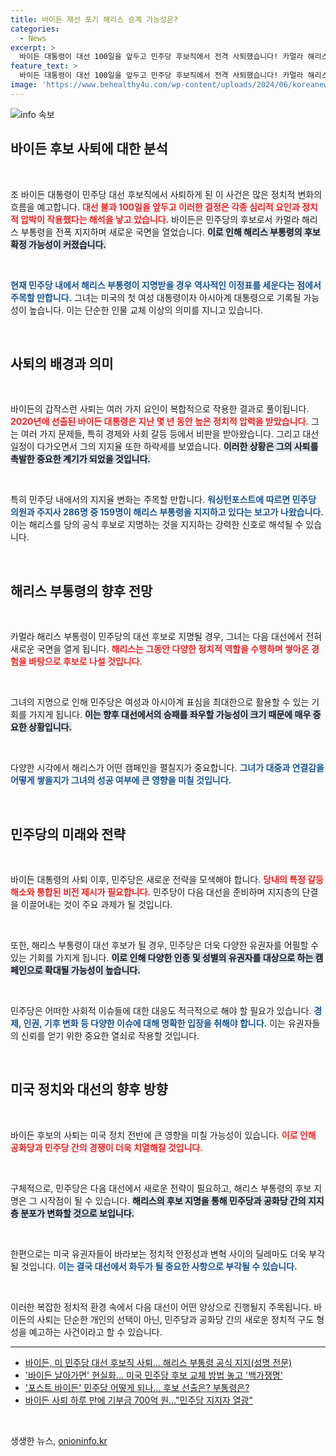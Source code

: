 ```yaml
---
title: 바이든 재선 포기 해리스 승계 가능성은?
categories:
  - News
excerpt: >
  바이든 대통령이 대선 100일을 앞두고 민주당 후보직에서 전격 사퇴했습니다! 카멀라 해리스 부통령이 첫 여성 및 첫 아시아계 대통령의 꿈에 도전할 수 있을지, 정치 이목이 집중되고 있습니다.
feature_text: >
  바이든 대통령이 대선 100일을 앞두고 민주당 후보직에서 전격 사퇴했습니다! 카멀라 해리스 부통령이 첫 여성 및 첫 아시아계 대통령의 꿈에 도전할 수 있을지, 정치 이목이 집중되고 있습니다.
image: 'https://www.behealthy4u.com/wp-content/uploads/2024/06/koreanews.jpg'
---
```


<p><img src="https://www.behealthy4u.com/wp-content/uploads/2024/06/koreanews.jpg" alt="info 속보" /></p>

<h2 data-ke-size="size26">바이든 후보 사퇴에 대한 분석</h2>

<p data-ke-size="size16">&nbsp;</p>

<p>조 바이든 대통령이 민주당 대선 후보직에서 사퇴하게 된 이 사건은 많은 정치적 변화의 흐름을 예고합니다. <b><span style="color: #ee2323;">대선 불과 100일을 앞두고 이러한 결정은 각종 심리적 요인과 정치적 압박이 작용했다는 해석을 낳고 있습니다.</span></b> 바이든은 민주당의 후보로서 카멀라 해리스 부통령을 전폭 지지하며 새로운 국면을 열었습니다. <b><span style="background-color: #21538527;">이로 인해 해리스 부통령의 후보 확정 가능성이 커졌습니다.</span></b> </p>

<p data-ke-size="size16">&nbsp;</p>

<p><b><span style="color: #1a5490;">현재 민주당 내에서 해리스 부통령이 지명받을 경우 역사적인 이정표를 세운다는 점에서 주목할 만합니다.</span></b> 그녀는 미국의 첫 여성 대통령이자 아시아계 대통령으로 기록될 가능성이 높습니다. 이는 단순한 인물 교체 이상의 의미를 지니고 있습니다.</p>

<p data-ke-size="size16">&nbsp;</p>

<h2 data-ke-size="size26">사퇴의 배경과 의미</h2>

<p data-ke-size="size16">&nbsp;</p>

<p>바이든의 갑작스런 사퇴는 여러 가지 요인이 복합적으로 작용한 결과로 풀이됩니다. <b><span style="color: #ee2323;">2020년에 선출된 바이든 대통령은 지난 몇 년 동안 높은 정치적 압력을 받았습니다.</span></b> 그는 여러 가지 문제들, 특히 경제와 사회 갈등 등에서 비판을 받아왔습니다. 그리고 대선 일정이 다가오면서 그의 지지율 또한 하락세를 보였습니다. <b><span style="background-color: #21538527;">이러한 상황은 그의 사퇴를 촉발한 중요한 계기가 되었을 것입니다.</span></b></p>

<p data-ke-size="size16">&nbsp;</p>

<p>특히 민주당 내에서의 지지율 변화는 주목할 만합니다. <b><span style="color: #1a5490;">워싱턴포스트에 따르면 민주당 의원과 주지사 286명 중 159명이 해리스 부통령을 지지하고 있다는 보고가 나왔습니다.</span></b> 이는 해리스를 당의 공식 후보로 지명하는 것을 지지하는 강력한 신호로 해석될 수 있습니다.</p>

<p data-ke-size="size16">&nbsp;</p>

<h2 data-ke-size="size26">해리스 부통령의 향후 전망</h2>

<p data-ke-size="size16">&nbsp;</p>

<p>카멀라 해리스 부통령이 민주당의 대선 후보로 지명될 경우, 그녀는 다음 대선에서 전혀 새로운 국면을 열게 됩니다. <b><span style="color: #ee2323;">해리스는 그동안 다양한 정치적 역할을 수행하며 쌓아온 경험을 바탕으로 후보로 나설 것입니다.</span></b> </p>

<p data-ke-size="size16">&nbsp;</p>

<p>그녀의 지명으로 인해 민주당은 여성과 아시아계 표심을 최대한으로 활용할 수 있는 기회를 가지게 됩니다. <b><span style="background-color: #21538527;">이는 향후 대선에서의 승패를 좌우할 가능성이 크기 때문에 매우 중요한 상황입니다.</span></b> </p>

<p data-ke-size="size16">&nbsp;</p>

<p>다양한 시각에서 해리스가 어떤 캠페인을 펼칠지가 중요합니다. <b><span style="color: #1a5490;">그녀가 대중과 연결감을 어떻게 쌓을지가 그녀의 성공 여부에 큰 영향을 미칠 것입니다.</span></b></p>

<p data-ke-size="size16">&nbsp;</p>

<h2 data-ke-size="size26">민주당의 미래와 전략</h2>

<p data-ke-size="size16">&nbsp;</p>

<p>바이든 대통령의 사퇴 이후, 민주당은 새로운 전략을 모색해야 합니다. <b><span style="color: #ee2323;">당내의 특정 갈등 해소와 통합된 비전 제시가 필요합니다.</span></b> 민주당이 다음 대선을 준비하며 지지층의 단결을 이끌어내는 것이 주요 과제가 될 것입니다. </p>

<p data-ke-size="size16">&nbsp;</p>

<p>또한, 해리스 부통령이 대선 후보가 될 경우, 민주당은 더욱 다양한 유권자를 어필할 수 있는 기회를 가지게 됩니다. <b><span style="background-color: #21538527;">이로 인해 다양한 인종 및 성별의 유권자를 대상으로 하는 캠페인으로 확대될 가능성이 높습니다.</span></b> </p>

<p data-ke-size="size16">&nbsp;</p>

<p>민주당은 어떠한 사회적 이슈들에 대한 대응도 적극적으로 해야 할 필요가 있습니다. <b><span style="color: #1a5490;">경제, 인권, 기후 변화 등 다양한 이슈에 대해 명확한 입장을 취해야 합니다.</span></b> 이는 유권자들의 신뢰를 얻기 위한 중요한 열쇠로 작용할 것입니다.</p>

<p data-ke-size="size16">&nbsp;</p>

<h2 data-ke-size="size26">미국 정치와 대선의 향후 방향</h2>

<p data-ke-size="size16">&nbsp;</p>

<p>바이든 후보의 사퇴는 미국 정치 전반에 큰 영향을 미칠 가능성이 있습니다. <b><span style="color: #ee2323;">이로 인해 공화당과 민주당 간의 경쟁이 더욱 치열해질 것입니다.</span></b> </p>

<p data-ke-size="size16">&nbsp;</p>

<p>구체적으로, 민주당은 다음 대선에서 새로운 전략이 필요하고, 해리스 부통령의 후보 지명은 그 시작점이 될 수 있습니다. <b><span style="background-color: #21538527;">해리스의 후보 지명을 통해 민주당과 공화당 간의 지지층 분포가 변화할 것으로 보입니다.</span></b> </p>

<p data-ke-size="size16">&nbsp;</p>

<p>한편으로는 미국 유권자들이 바라보는 정치적 안정성과 변혁 사이의 딜레마도 더욱 부각될 것입니다. <b><span style="color: #1a5490;">이는 결국 대선에서 화두가 될 중요한 사항으로 부각될 수 있습니다.</span></b></p>

<p data-ke-size="size16">&nbsp;</p>

<p>이러한 복잡한 정치적 환경 속에서 다음 대선이 어떤 양상으로 진행될지 주목됩니다. 바이든의 사퇴는 단순한 개인의 선택이 아닌, 민주당과 공화당 간의 새로운 정치적 구도 형성을 예고하는 사건이라고 할 수 있습니다.</p>

<hr>

<ul>
    <li><a href="http://www.hankookilbo.com/News/Read/A2024072203280002450">바이든, 미 민주당 대선 후보직 사퇴… 해리스 부통령 공식 지지(성명 전문)</a></li>
    <li><a href="http://www.hankookilbo.com/News/Read/A2024072116170004622">'바이든 날아가면' 현실화... 미국 민주당 후보 교체 방법 놓고 '백가쟁명'</a></li>
    <li><a href="http://www.hankookilbo.com/News/Read/A2024072211450003741">'포스트 바이든' 민주당 어떻게 되나… 후보 선출은? 부통령은?</a></li>
    <li><a href="http://www.hankookilbo.com/News/Read/A2024072213440003644">바이든 사퇴 하루 만에 기부금 700억 원…"민주당 지지자 열광"</a></li>
</ul>

<p data-ke-size="size16">&nbsp;</p>
생생한 뉴스, <a href="https://onioninfo.kr" rel="dofollow">onioninfo.kr</a>


